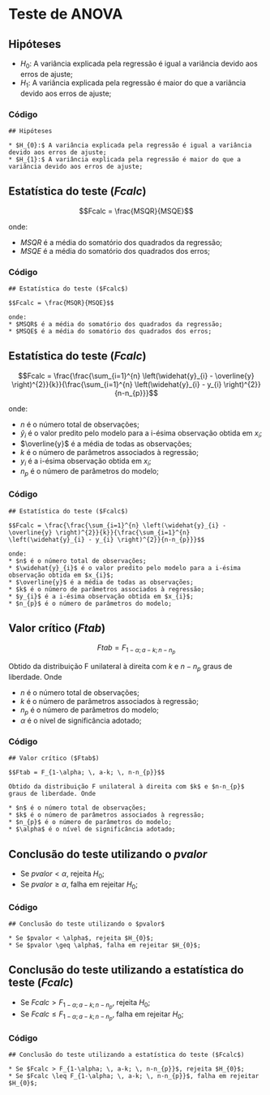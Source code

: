 # Teste de ANOVA

## Hipóteses

* $H_{0}:$ A variância explicada pela regressão é igual a variância devido aos erros de ajuste;
* $H_{1}:$ A variância explicada pela regressão é maior do que a variância devido aos erros de ajuste;

### Código

```
## Hipóteses

* $H_{0}:$ A variância explicada pela regressão é igual a variância devido aos erros de ajuste;
* $H_{1}:$ A variância explicada pela regressão é maior do que a variância devido aos erros de ajuste;
```

## Estatística do teste ($Fcalc$)

$$Fcalc = \frac{MSQR}{MSQE}$$

onde:
* $MSQR$ é a média do somatório dos quadrados da regressão;
* $MSQE$ é a média do somatório dos quadrados dos erros;

### Código

```
## Estatística do teste ($Fcalc$)

$$Fcalc = \frac{MSQR}{MSQE}$$

onde:
* $MSQR$ é a média do somatório dos quadrados da regressão;
* $MSQE$ é a média do somatório dos quadrados dos erros;
```

## Estatística do teste ($Fcalc$)

$$Fcalc = \frac{\frac{\sum_{i=1}^{n} \left(\widehat{y}_{i} - \overline{y} \right)^{2}}{k}}{\frac{\sum_{i=1}^{n} \left(\widehat{y}_{i} - y_{i} \right)^{2}}{n-n_{p}}}$$

onde:
* $n$ é o número total de observações;
* $\widehat{y}_{i}$ é o valor predito pelo modelo para a i-ésima observação obtida em $x_{i}$;
* $\overline{y}$ é a média de todas as observações;
* $k$ é o número de parâmetros associados à regressão;
* $y_{i}$ é a i-ésima observação obtida em $x_{i}$;
* $n_{p}$ é o número de parâmetros do modelo;

### Código

```
## Estatística do teste ($Fcalc$)

$$Fcalc = \frac{\frac{\sum_{i=1}^{n} \left(\widehat{y}_{i} - \overline{y} \right)^{2}}{k}}{\frac{\sum_{i=1}^{n} \left(\widehat{y}_{i} - y_{i} \right)^{2}}{n-n_{p}}}$$

onde:
* $n$ é o número total de observações;
* $\widehat{y}_{i}$ é o valor predito pelo modelo para a i-ésima observação obtida em $x_{i}$;
* $\overline{y}$ é a média de todas as observações;
* $k$ é o número de parâmetros associados à regressão;
* $y_{i}$ é a i-ésima observação obtida em $x_{i}$;
* $n_{p}$ é o número de parâmetros do modelo;
```

## Valor crítico ($Ftab$)

$$Ftab = F_{1-\alpha; \, a-k; \, n-n_{p}}$$

Obtido da distribuição F unilateral à direita com $k$ e $n-n_{p}$ graus de liberdade. Onde

* $n$ é o número total de observações;
* $k$ é o número de parâmetros associados à regressão;
* $n_{p}$ é o número de parâmetros do modelo;
* $\alpha$ é o nível de significância adotado;

### Código

```
## Valor crítico ($Ftab$)

$$Ftab = F_{1-\alpha; \, a-k; \, n-n_{p}}$$

Obtido da distribuição F unilateral à direita com $k$ e $n-n_{p}$ graus de liberdade. Onde

* $n$ é o número total de observações;
* $k$ é o número de parâmetros associados à regressão;
* $n_{p}$ é o número de parâmetros do modelo;
* $\alpha$ é o nível de significância adotado;
```

## Conclusão do teste utilizando o $pvalor$

* Se $pvalor < \alpha$, rejeita $H_{0}$;
* Se $pvalor \geq \alpha$, falha em rejeitar $H_{0}$;

### Código

```
## Conclusão do teste utilizando o $pvalor$

* Se $pvalor < \alpha$, rejeita $H_{0}$;
* Se $pvalor \geq \alpha$, falha em rejeitar $H_{0}$;
```

## Conclusão do teste utilizando a estatística do teste ($Fcalc$)

* Se $Fcalc > F_{1-\alpha; \, a-k; \, n-n_{p}}$, rejeita $H_{0}$;
* Se $Fcalc \leq F_{1-\alpha; \, a-k; \, n-n_{p}}$, falha em rejeitar $H_{0}$;

### Código

```
## Conclusão do teste utilizando a estatística do teste ($Fcalc$)

* Se $Fcalc > F_{1-\alpha; \, a-k; \, n-n_{p}}$, rejeita $H_{0}$;
* Se $Fcalc \leq F_{1-\alpha; \, a-k; \, n-n_{p}}$, falha em rejeitar $H_{0}$;
```